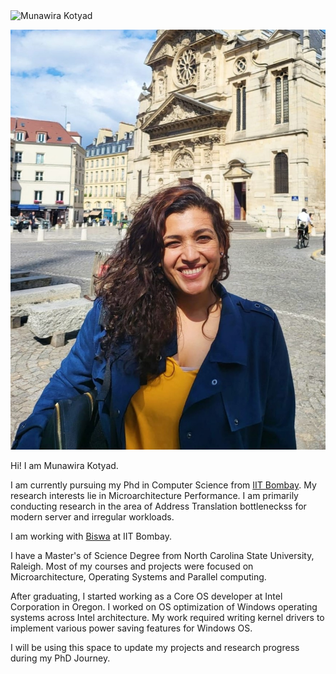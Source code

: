 
<picture>
  <img alt="Munawira Kotyad" src="https://lh3.googleusercontent.com/qtR-3Fpzno05DWkMqbQQ5EKRvw11iqIauA9Qn8k6T5DVGJluBVP2KeNGwvpvYMUKlPnyi3up5x8R6Hc08v2AOf4Bn5FFq93oE9gbmlP04ZbM7IpUc-qF806yQ_EQLucOYNxcLyqsoMM-FgaBsdMKQp1znEtOxVs4LuQWYq8zqvwkJMSSudQHn20AgVYtq-BvnpJwzqAM2qiMWFSndKGUvvo15dpTdb5mli4TgbRCH1qjq2n59FYM1i9MeJoPgdE99GI6LvsQ4aiVhGw_ndNamOkxZVQzoPsYp7ztT_SJcHVqmAEzBK1dukXgZx8imlFltZJFT2qeSqLsiPhnvSVvUQvKl4m-tX8uxU3P9JfbrvaoaX88p-Rs9FsnspdhFag5tucH3XK3OINqWTERRFVJmjS1jzYsSG7EcgWXXndy366aoFyhglZuo83Qn1_RTTB5E0w0EYEIdOhUxgMN6lGblnTkO9Ev80I4Je06cHI67hpH1Mb7QzcbGvbs3mS4Jtcs1PYoFD_3touee08xZZE2YQ3wi_pWTviJw_gNmPPMgSjEzdMhmuZIywRwSrM4fyTFqN7-xvFxeWrszPwUXUh3dux3yAboeCwj7nL5qXEekMQB1IlWnKZGs91w0Gv6yX1rIZ4pHj_us6KLOMv1iECuczjf4K-p5mi0x7CnfUyTE81Nok9w0c7eEpfCqf8FS2mROUO4zpvY9o2Uw_M75xkASGu-ewQXDk7oPCOxwJ5QeGpDpBtsioyK60ci34y-gf_O2e9SjkGQnnNuUJOJ4Y6MIN2TnoRz8DoqwjBwHi_K6Y6m5jV7gicOeGu1ZIy_YT_WPZ461Nn8GrR45WI7cXYofk3c5Zgl2Pkf4ib3SfX3o3rqQnm9WMNPDXWavIO6xhUsygRTyfM-F2-tpXZ9ym17Vx4qz0G8ExNoZk32uYC8Q4sSBh7nYi2Uy13uMZuLJYgGfHSkBudfMIPn_DjSIqIas4lVbmqUZr03w7lQjEpn1RYfJdmUftRDfmGCn7RPs2qH1WOQKgUuYHscxEEbp0DoJQ=w861-h1147-no?authuser=4" width="274" height=auto />
</picture>

![Profile](/Image/MunaProfile.jpeg )

Hi! I am Munawira Kotyad.

I am currently pursuing my Phd in Computer Science from [IIT Bombay](https://www.cse.iitb.ac.in/). My research interests lie in Microarchitecture Performance. I am primarily conducting research in the area of Address Translation bottleneckss for modern server and irregular workloads. 

I am working with [Biswa](https://www.cse.iitb.ac.in/~biswa/) at IIT Bombay.

I have a Master's  of Science Degree from North Carolina State University, Raleigh. Most of my courses and projects were focused on Microarchitecture, Operating Systems and Parallel computing. 

After graduating, I started working as a Core OS developer at Intel Corporation in Oregon. I worked on OS optimization of Windows operating systems across Intel architecture. My work required writing kernel drivers to implement various power saving features for Windows OS. 

I will be using this space to update my projects and research progress during my PhD Journey. 


